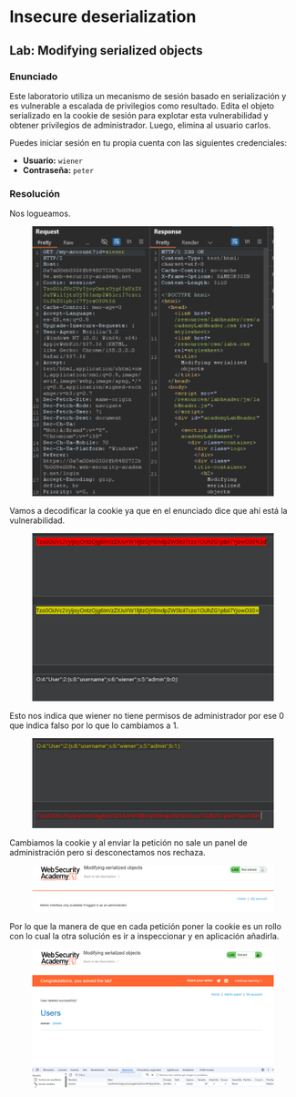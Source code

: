 # Insecure deserialization

## Lab: Modifying serialized objects

### Enunciado

Este laboratorio utiliza un mecanismo de sesión basado en serialización y es vulnerable a escalada de privilegios como resultado. Edita el objeto serializado en la cookie de sesión para explotar esta vulnerabilidad y obtener privilegios de administrador. Luego, elimina al usuario carlos.

Puedes iniciar sesión en tu propia cuenta con las siguientes credenciales:

* **Usuario:** `wiener`
* **Contraseña:** `peter`

### Resolución

Nos logueamos.

<figure><img src="../../.gitbook/assets/image (1528).png" alt=""><figcaption></figcaption></figure>

Vamos a decodificar la cookie ya que en el enunciado dice que ahí está la vulnerabilidad.

<figure><img src="../../.gitbook/assets/image (1529).png" alt=""><figcaption></figcaption></figure>

Esto nos indica que wiener no tiene permisos de administrador por ese 0 que indica falso por lo que lo cambiamos a 1.

<figure><img src="../../.gitbook/assets/image (1530).png" alt=""><figcaption></figcaption></figure>

Cambiamos la cookie y al enviar la petición no sale un panel de administración pero si desconectamos nos rechaza.

<figure><img src="../../.gitbook/assets/image (1531).png" alt=""><figcaption></figcaption></figure>

Por lo que la manera de que en cada petición poner la cookie es un rollo con lo  cual la otra solución es ir a inspeccionar y en aplicación añadirla.

<figure><img src="../../.gitbook/assets/image (1532).png" alt=""><figcaption></figcaption></figure>
